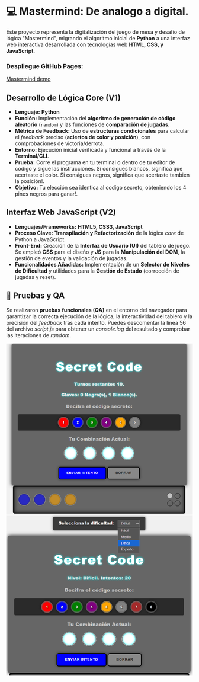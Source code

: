 # 💻 Mastermind: De analogo a digital.
Este proyecto representa la digitalización del juego de mesa y desafío de lógica "Mastermind", migrando el algoritmo inicial de **Python** a una interfaz web interactiva desarrollada con tecnologías web **HTML, CSS, y JavaScript**.
### Despliegue GitHub Pages:
[Mastermind demo](https://cuackzoide.github.io/Mastermind/)

## Desarrollo de Lógica Core (V1)

* **Lenguaje:** **Python**
* **Función:** Implementación del **algoritmo de generación de código aleatorio** (`random`) y las funciones de **comparación de jugadas**.
* **Métrica de Feedback:** Uso de **estructuras condicionales** para calcular el *feedback* preciso (**aciertos de color y posición**), con comprobaciones de victoria/derrota.
* **Entorno:** Ejecución inicial verificada y funcional a través de la **Terminal/CLI**.
* **Prueba:** Corre el programa en tu terminal o dentro de tu editor de codigo y sigue las instrucciones. 
Si consigues blancos, significa que acertaste el color. Si consigues negros, significa que acertaste tambien la posición!.
* **Objetivo:** Tu elección sea identica al codigo secreto, obteniendo los 4 pines negros para ganar!.

## Interfaz Web JavaScript (V2)

* **Lenguajes/Frameworks:** **HTML5, CSS3, JavaScript**
* **Proceso Clave:** **Transpilación y Refactorización** de la lógica *core* de Python a JavaScript.
* **Front-End:** Creación de la **Interfaz de Usuario (UI)** del tablero de juego. Se empleó **CSS** para el diseño y **JS** para la **Manipulación del DOM**, la gestión de eventos y la validación de jugadas.
* **Funcionalidades Añadidas:** Implementación de un **Selector de Niveles de Dificultad** y utilidades para la **Gestión de Estado** (corrección de jugadas y reset).

## 🚀 Pruebas y QA
Se realizaron **pruebas funcionales (QA)** en el entorno del navegador para garantizar la correcta ejecución de la lógica, la interactividad del tablero y la precisión del *feedback* tras cada intento.
Puedes descomentar la linea 56 del archivo *script.js* para obtener un *console.log* del resultado y comprobar las iteraciones de *random*.

![Captura de juego](assets/capture.png)
![Selector de niveles](assets/levels.png)